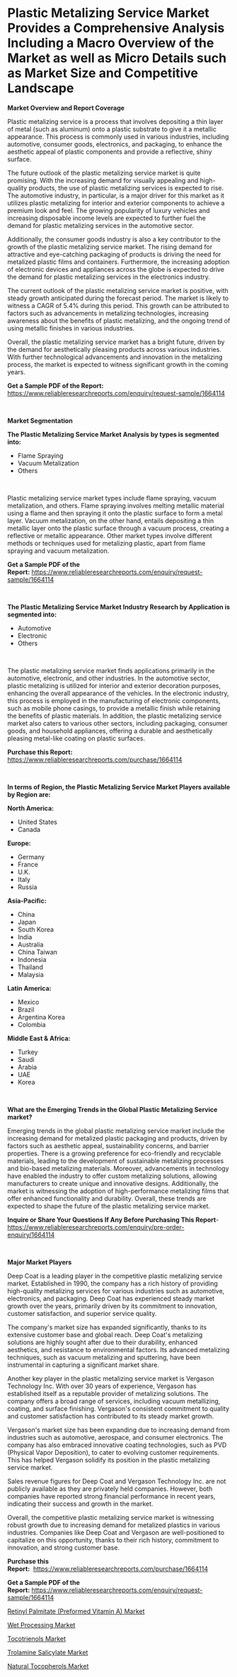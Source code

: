 <p><h1>Plastic Metalizing Service Market Provides a Comprehensive Analysis Including a Macro Overview of the Market as well as Micro Details such as Market Size and Competitive Landscape</h1></p><p><strong>Market Overview and Report Coverage</strong></p>
<p><p>Plastic metalizing service is a process that involves depositing a thin layer of metal (such as aluminum) onto a plastic substrate to give it a metallic appearance. This process is commonly used in various industries, including automotive, consumer goods, electronics, and packaging, to enhance the aesthetic appeal of plastic components and provide a reflective, shiny surface.</p><p>The future outlook of the plastic metalizing service market is quite promising. With the increasing demand for visually appealing and high-quality products, the use of plastic metalizing services is expected to rise. The automotive industry, in particular, is a major driver for this market as it utilizes plastic metalizing for interior and exterior components to achieve a premium look and feel. The growing popularity of luxury vehicles and increasing disposable income levels are expected to further fuel the demand for plastic metalizing services in the automotive sector.</p><p>Additionally, the consumer goods industry is also a key contributor to the growth of the plastic metalizing service market. The rising demand for attractive and eye-catching packaging of products is driving the need for metalized plastic films and containers. Furthermore, the increasing adoption of electronic devices and appliances across the globe is expected to drive the demand for plastic metalizing services in the electronics industry.</p><p>The current outlook of the plastic metalizing service market is positive, with steady growth anticipated during the forecast period. The market is likely to witness a CAGR of 5.4% during this period. This growth can be attributed to factors such as advancements in metalizing technologies, increasing awareness about the benefits of plastic metalizing, and the ongoing trend of using metallic finishes in various industries.</p><p>Overall, the plastic metalizing service market has a bright future, driven by the demand for aesthetically pleasing products across various industries. With further technological advancements and innovation in the metalizing process, the market is expected to witness significant growth in the coming years.</p></p>
<p><strong>Get a Sample PDF of the Report:</strong> <a href="https://www.reliableresearchreports.com/enquiry/request-sample/1664114">https://www.reliableresearchreports.com/enquiry/request-sample/1664114</a></p>
<p>&nbsp;</p>
<p><strong>Market Segmentation</strong></p>
<p><strong>The Plastic Metalizing Service Market Analysis by types is segmented into:</strong></p>
<p><ul><li>Flame Spraying</li><li>Vacuum Metalization</li><li>Others</li></ul></p>
<p>&nbsp;</p>
<p><p>Plastic metalizing service market types include flame spraying, vacuum metalization, and others. Flame spraying involves melting metallic material using a flame and then spraying it onto the plastic surface to form a metal layer. Vacuum metalization, on the other hand, entails depositing a thin metallic layer onto the plastic surface through a vacuum process, creating a reflective or metallic appearance. Other market types involve different methods or techniques used for metalizing plastic, apart from flame spraying and vacuum metalization.</p></p>
<p><strong>Get a Sample PDF of the Report:</strong>&nbsp;<a href="https://www.reliableresearchreports.com/enquiry/request-sample/1664114">https://www.reliableresearchreports.com/enquiry/request-sample/1664114</a></p>
<p>&nbsp;</p>
<p><strong>The Plastic Metalizing Service Market Industry Research by Application is segmented into:</strong></p>
<p><ul><li>Automotive</li><li>Electronic</li><li>Others</li></ul></p>
<p>&nbsp;</p>
<p><p>The plastic metalizing service market finds applications primarily in the automotive, electronic, and other industries. In the automotive sector, plastic metalizing is utilized for interior and exterior decoration purposes, enhancing the overall appearance of the vehicles. In the electronic industry, this process is employed in the manufacturing of electronic components, such as mobile phone casings, to provide a metallic finish while retaining the benefits of plastic materials. In addition, the plastic metalizing service market also caters to various other sectors, including packaging, consumer goods, and household appliances, offering a durable and aesthetically pleasing metal-like coating on plastic surfaces.</p></p>
<p><strong>Purchase this Report:</strong>&nbsp; <a href="https://www.reliableresearchreports.com/purchase/1664114">https://www.reliableresearchreports.com/purchase/1664114</a></p>
<p>&nbsp;</p>
<p><strong>In terms of Region, the Plastic Metalizing Service Market Players available by Region are:</strong></p>
<p>
    <p> <strong> North America: </strong>
        <ul>
            <li>United States</li>
            <li>Canada</li>
        </ul>
        </p> 
    <p> <strong> Europe: </strong>
        <ul>
            <li>Germany</li>
            <li>France</li>
            <li>U.K.</li>
            <li>Italy</li>
            <li>Russia</li>
        </ul>
        </p> 
    <p> <strong> Asia-Pacific: </strong>
        <ul>
            <li>China</li>
            <li>Japan</li>
            <li>South Korea</li>
            <li>India</li>
            <li>Australia</li>
            <li>China Taiwan</li>
            <li>Indonesia</li>
            <li>Thailand</li>
            <li>Malaysia</li>
        </ul>
        </p> 
    <p> <strong> Latin America: </strong>
        <ul>
            <li>Mexico</li>
            <li>Brazil</li>
            <li>Argentina Korea</li>
            <li>Colombia</li>
        </ul>
        </p> 
    <p> <strong> Middle East & Africa: </strong>
        <ul>
            <li>Turkey</li>
            <li>Saudi</li>
            <li>Arabia</li>
            <li>UAE</li>
            <li>Korea</li>
        </ul>
    </p>
    </p>
<p>&nbsp;</p>
<p><strong>What are the Emerging Trends in the Global Plastic Metalizing Service market?</strong></p>
<p><p>Emerging trends in the global plastic metalizing service market include the increasing demand for metalized plastic packaging and products, driven by factors such as aesthetic appeal, sustainability concerns, and barrier properties. There is a growing preference for eco-friendly and recyclable materials, leading to the development of sustainable metalizing processes and bio-based metalizing materials. Moreover, advancements in technology have enabled the industry to offer custom metalizing solutions, allowing manufacturers to create unique and innovative designs. Additionally, the market is witnessing the adoption of high-performance metalizing films that offer enhanced functionality and durability. Overall, these trends are expected to shape the future of the plastic metalizing service market.</p></p>
<p><strong>Inquire or Share Your Questions If Any Before Purchasing This Report</strong>- <a href="https://www.reliableresearchreports.com/enquiry/pre-order-enquiry/1664114">https://www.reliableresearchreports.com/enquiry/pre-order-enquiry/1664114</a></p>
<p>&nbsp;</p>
<p><strong>Major Market Players</strong></p>
<p><p>Deep Coat is a leading player in the competitive plastic metalizing service market. Established in 1990, the company has a rich history of providing high-quality metalizing services for various industries such as automotive, electronics, and packaging. Deep Coat has experienced steady market growth over the years, primarily driven by its commitment to innovation, customer satisfaction, and superior service quality. </p><p>The company's market size has expanded significantly, thanks to its extensive customer base and global reach. Deep Coat's metalizing solutions are highly sought after due to their durability, enhanced aesthetics, and resistance to environmental factors. Its advanced metalizing techniques, such as vacuum metalizing and sputtering, have been instrumental in capturing a significant market share.</p><p>Another key player in the plastic metalizing service market is Vergason Technology Inc. With over 30 years of experience, Vergason has established itself as a reputable provider of metalizing solutions. The company offers a broad range of services, including vacuum metallizing, coating, and surface finishing. Vergason's consistent commitment to quality and customer satisfaction has contributed to its steady market growth.</p><p>Vergason's market size has been expanding due to increasing demand from industries such as automotive, aerospace, and consumer electronics. The company has also embraced innovative coating technologies, such as PVD (Physical Vapor Deposition), to cater to evolving customer requirements. This has helped Vergason solidify its position in the plastic metalizing service market.</p><p>Sales revenue figures for Deep Coat and Vergason Technology Inc. are not publicly available as they are privately held companies. However, both companies have reported strong financial performance in recent years, indicating their success and growth in the market.</p><p>Overall, the competitive plastic metalizing service market is witnessing robust growth due to increasing demand for metalized plastics in various industries. Companies like Deep Coat and Vergason are well-positioned to capitalize on this opportunity, thanks to their rich history, commitment to innovation, and strong customer base.</p></p>
<p><strong>Purchase this Report:</strong>&nbsp;&nbsp;<a href="https://www.reliableresearchreports.com/purchase/1664114">https://www.reliableresearchreports.com/purchase/1664114</a></p>
<p></p>
<p><strong>Get a Sample PDF of the Report:</strong>&nbsp;<a href="https://www.reliableresearchreports.com/enquiry/request-sample/1664114">https://www.reliableresearchreports.com/enquiry/request-sample/1664114</a></p>
<p><p><a href="https://www.linkedin.com/pulse/lication-regional-outlook-competitive-strategies-segment/">Retinyl Palmitate (Preformed Vitamin A) Market</a></p><p><a href="https://www.linkedin.com/pulse/wet-processing-market-insights-players-forecast-till-2030/">Wet Processing Market</a></p><p><a href="https://medium.com/@irwingibson727/tocotrienols-market-size-growth-forecast-2023-2030-603a0f832f0b">Tocotrienols Market</a></p><p><a href="https://www.linkedin.com/pulse/trolamine-salicylate-market-research-report-unlocks-analysis/">Trolamine Salicylate Market</a></p><p><a href="https://medium.com/@caleighhane2777/natural-tocopherols-market-size-growth-forecast-2023-2030-ea193277988a">Natural Tocopherols Market</a></p></p>